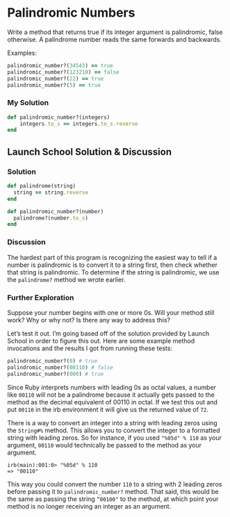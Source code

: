 # Palindromic Numbers
Write a method that returns true if its integer argument is palindromic, false otherwise. A palindrome number reads the same forwards and backwards.

Examples: 

```rb 
palindromic_number?(34543) == true
palindromic_number?(123210) == false
palindromic_number?(22) == true
palindromic_number?(5) == true
```

### My Solution

```rb
def palindromic_number?(integers)
	integers.to_s == integers.to_s.reverse
end
```

## Launch School Solution & Discussion
### Solution

```rb
def palindrome(string)
  string == string.reverse
end

def palindromic_number?(number)
  palindrome?(number.to_s)
end
```

### Discussion

The hardest part of this program is recognizing the easiest way to tell if a number is palindromic is to convert it to a string first, then check whether that string is palindromic. To determine if the string is palindromic, we use the `palindrome?` method we wrote earlier.


### Further Exploration

Suppose your number begins with one or more 0s. Will your method still work? Why or why not? Is there any way to address this?

Let’s test it out. I’m going based off of the solution provided by Launch School in order to figure this out. Here are some example method invocations and the results I got from running these tests:

```rb
palindromic_number?(0) # true
palindromic_number?(00110) # false
palindromic_number?(000) # true
```

Since Ruby interprets numbers with leading 0s as octal values, a number like `00110` will not be a palindrome because it actually gets passed to the method as the decimal equivalent of 00110 in octal. If we test this out and put `00110` in the irb environment it will give us the returned value of `72`.

There is a way to convert an integer into a string with leading zeros using the `String#%` method. This allows you to convert the integer to a formatted string with leading zeros. So for instance, if you used `"%05d" % 110` as your argument, `00110` would technically be passed to the method as your argument.

```
irb(main):001:0> "%05d" % 110
=> "00110"
```

This way you could convert the number `110` to a string with 2 leading zeros before passing it to `palindromic_number?` method. That said, this would be the same as passing the string `”00100"` to the method, at which point your method is no longer receiving an integer as an argument.
